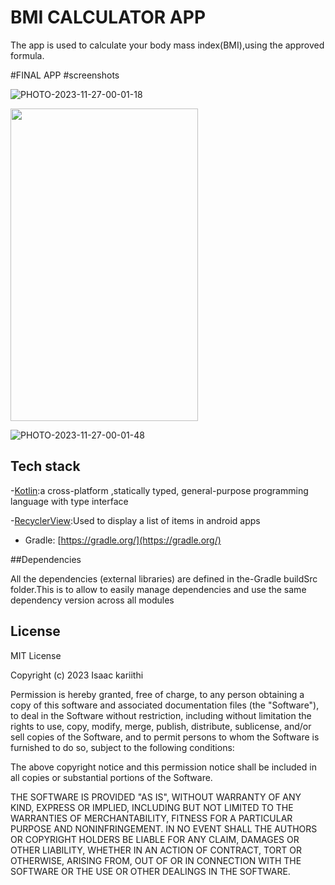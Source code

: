 # BMI CALCULATOR APP

The app is used to calculate your body mass index(BMI),using the approved formula.

#FINAL APP
   #screenshots

![PHOTO-2023-11-27-00-01-18](https://github.com/isaacjayden24/bmicalculator/assets/113999137/fd918b0c-2485-44e9-a66e-fa55c3215b55)

<img src="https://github.com/isaacjayden24/bmicalculator/assets/113999137/505db4de-4f89-446c-a8d3-e58843ec8152" width="300" height="500">

![PHOTO-2023-11-27-00-01-48](https://github.com/isaacjayden24/bmicalculator/assets/113999137/dc719428-36ec-454c-8f6c-7f4ec519c470)





## Tech stack
-[Kotlin](https://kotlinlang.org/):a cross-platform ,statically typed, general-purpose programming language with type interface

-[RecyclerView](https://developer.android.com/guide/topics/ui/layout/recyclerview):Used to display a list of items in android apps

- Gradle: [https://gradle.org/](https://gradle.org/)

##Dependencies

All the dependencies (external libraries) are defined in the-Gradle buildSrc folder.This is to allow to easily manage dependencies and use the same dependency version across all modules

## License

MIT License

Copyright (c) 2023 Isaac kariithi

Permission is hereby granted, free of charge, to any person obtaining a copy
of this software and associated documentation files (the "Software"), to deal
in the Software without restriction, including without limitation the rights
to use, copy, modify, merge, publish, distribute, sublicense, and/or sell
copies of the Software, and to permit persons to whom the Software is
furnished to do so, subject to the following conditions:

The above copyright notice and this permission notice shall be included in all
copies or substantial portions of the Software.

THE SOFTWARE IS PROVIDED "AS IS", WITHOUT WARRANTY OF ANY KIND, EXPRESS OR
IMPLIED, INCLUDING BUT NOT LIMITED TO THE WARRANTIES OF MERCHANTABILITY,
FITNESS FOR A PARTICULAR PURPOSE AND NONINFRINGEMENT. IN NO EVENT SHALL THE
AUTHORS OR COPYRIGHT HOLDERS BE LIABLE FOR ANY CLAIM, DAMAGES OR OTHER
LIABILITY, WHETHER IN AN ACTION OF CONTRACT, TORT OR OTHERWISE, ARISING FROM,
OUT OF OR IN CONNECTION WITH THE SOFTWARE OR THE USE OR OTHER DEALINGS IN THE
SOFTWARE.

